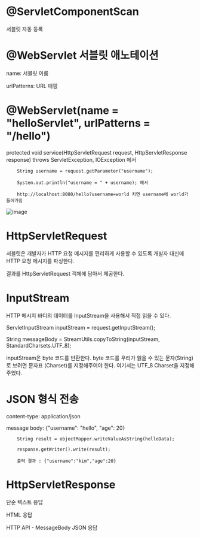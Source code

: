 # @ServletComponentScan
서블릿 자동 등록

# @WebServlet 서블릿 애노테이션
name: 서블릿 이름

urlPatterns: URL 매핑

# @WebServlet(name = "helloServlet", urlPatterns = "/hello")
protected void service(HttpServletRequest request, HttpServletResponse response) throws ServletException, IOException 에서

        String username = request.getParameter("username");
  
        System.out.println("username = " + username); 해서
  
        http://localhost:8080/hello?username=world 치면 username에 world가 들어가짐

![image](https://github.com/LAB-2023/LAB_study/assets/129240433/4d6e303a-a043-4742-a2cf-5d13b29e10b6)

# HttpServletRequest

서블릿은 개발자가 HTTP 요청 메시지를 편리하게 사용할 수 있도록 개발자 대신에 HTTP 요청 메시지를 파싱한다. 

결과를 HttpServletRequest 객체에 담아서 제공한다.

# InputStream

  HTTP 메시지 바디의 데이터를 InputStream을 사용해서 직접 읽을 수 있다.

  ServletInputStream inputStream = request.getInputStream();

  String messageBody = StreamUtils.copyToString(inputStream, StandardCharsets.UTF_8);

 inputStream은 byte 코드를 반환한다. byte 코드를 우리가 읽을 수 있는 문자(String)로 보려면 문자표
(Charset)를 지정해주어야 한다. 여기서는 UTF_8 Charset을 지정해주었다.

# JSON 형식 전송
 
content-type: application/json

message body: {"username": "hello", "age": 20}
        
        String result = objectMapper.writeValueAsString(helloData);
        
        response.getWriter().write(result);

        출력 결과 : {"username":"kim","age":20}
        
# HttpServletResponse

단순 텍스트 응답

HTML 응답

HTTP API - MessageBody JSON 응답

